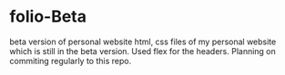 # folio-Beta
beta version of personal website
html, css files of my personal website which is still in the beta version. Used flex for the headers. Planning on commiting regularly to this repo.

